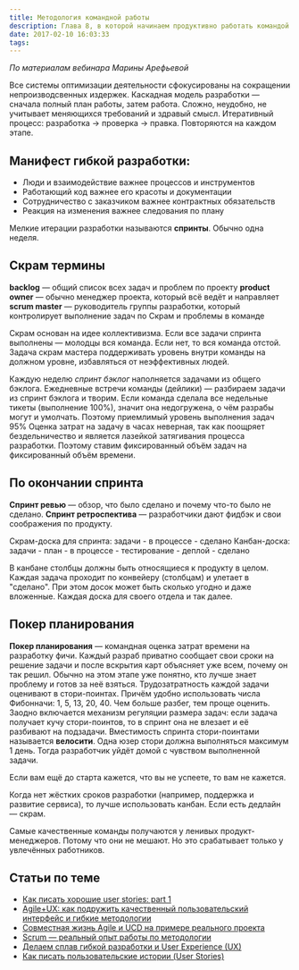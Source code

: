 ```yaml
---
title: Методология командной работы
description: Глава 8, в которой начинаем продуктивно работать командой
date: 2017-02-10 16:03:33
tags:
---
```


_По материалам вебинара Марины Арефьевой_

Все системы оптимизации деятельности сфокусированы на сокращении непроизводсвенных издержек. 
Каскадная модель разработки — сначала полный план работы, затем работа. Сложно, неудобно, не учитывает меняющихся требований и здравый смысл. 
Итеративный процесс: разработка → проверка → правка. Повторяются на каждом этапе.

## Манифест гибкой разработки:

* Люди и взаимодействие важнее процессов и инструментов
* Работающий код важнее его красоты и документации
* Сотрудничество с заказчиком важнее контрактных обязательств
* Реакция на изменения важнее следования по плану

Мелкие итерации разработки называются **спринты**. Обычно одна неделя.

## Скрам термины

**backlog** — общий список всех задач и проблем по проекту
**product owner** — обычно менеджер проекта, который всё ведёт и направляет
**scrum master** — руководитель группы разработки, который контролирует выполнение задач по Скрам и проблемы в команде

Скрам основан на идее коллективизма. Если все задачи спринта выполнены — молодцы вся команда. Если нет, то вся команда отстой. Задача скрам мастера поддерживать уровень внутри команды на должном уровне, избавляться от неэффективных людей.

Каждую неделю _спринт бэклог_ наполняется задачами из общего бэклога. 
Ежедневные встречи команды (дейлики) — разбираем задачи из спринт бэклога и творим.
Если команда сделала все недельные тикеты (выполнение 100%), значит она недогружена, о чём разрабы могут и умолчать. Поэтому приемлимый уровень выполнения задач 95%
Оценка затрат на задачу в часах неверная, так как поощряет бездельничество и является лазейкой затягивания процесса разработки. Поэтому ставим фиксированный объём задач на фиксированный объём времени. 

## По окончании спринта

**Спринт ревью** — обзор, что было сделано и почему что-то было не сделано.
**Спринт ретроспектива** — разработчики дают фидбэк и свои соображения по продукту.

Скрам-доска для спринта: задачи - в процессе - сделано
Канбан-доска: задачи - план - в процессе - тестирование - деплой - сделано

В канбане столбцы должны быть относящиеся к продукту в целом. Каждая задача проходит по конвейеру (столбцам) и улетает в "сделано". При этом досок может быть сколько угодно и даже вложенные. Каждая доска для своего отдела и так далее.

## Покер планирования

**Покер планирования** — командная оценка затрат времени на разработку фичи. Каждый разраб приватно сообщает свои сроки на решение задачи и после вскрытия карт объясняет уже всем, почему он так решил. Обычно на этом этапе уже понятно, кто лучше знает проблему и готов за неё взяться.
Трудозатратность каждой задачи оценивают в стори-поинтах. Причём удобно использовать числа Фибонначи: 1, 5, 13, 20, 40. Чем больше разбег, тем проще оценить. Заодно включается механизм регуляции размера задач: если задача получает кучу стори-поинтов, то в спринт она не влезает и её разбивают на подзадачи. Вместимость спринта стори-поинтами называется **велосити**.
Одна юзер стори должна выполняться максимум 1 день. Тогда разработчик уйдёт домой с чувством выполненной задачи.

Если вам ещё до старта кажется, что вы не успеете, то вам не кажется.

Когда нет жёстких сроков разработки (например, поддержка и развитие сервиса), то лучше использовать канбан. Если есть дедлайн — скрам.

Самые качественные команды получаются у ленивых продукт-менеджеров. Потому что они не мешают. Но это срабатывает только у увлечённых работников.


## Статьи по теме

* [Как писать хорошие user stories: part 1](http://2tickets2dublin.com/how-to-write-good-user-stories-part-1/)
* [Agile+UX: как подружить качественный пользовательский интерфейс и гибкие методологии](https://habrahabr.ru/post/159019/)
* [Совместная жизнь Agile и UCD на примере реального проекта](https://habrahabr.ru/post/112554/)
* [Scrum — реальный опыт работы по методологии](https://habrahabr.ru/company/unicloud/blog/167059/)
* [Делаем сплав гибкой разработки и User Experience (UX)](https://habrahabr.ru/post/144760/)
* [Как писать пользовательские истории (User Stories)](http://agilevision.blogspot.com/2013/07/user-stories.html)
